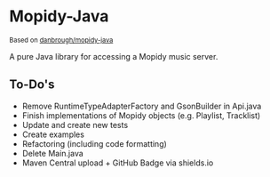 # Mopidy-Java
<sup>Based on [danbrough/mopidy-java](https://github.com/danbrough/mopidy-java) </sup>

A pure Java library for accessing a Mopidy music server.

## To-Do's
- Remove RuntimeTypeAdapterFactory and GsonBuilder in Api.java
- Finish implementations of Mopidy objects (e.g. Playlist, Tracklist)
- Update and create new tests
- Create examples
- Refactoring (including code formatting) 
- Delete Main.java
- Maven Central upload + GitHub Badge via shields.io
